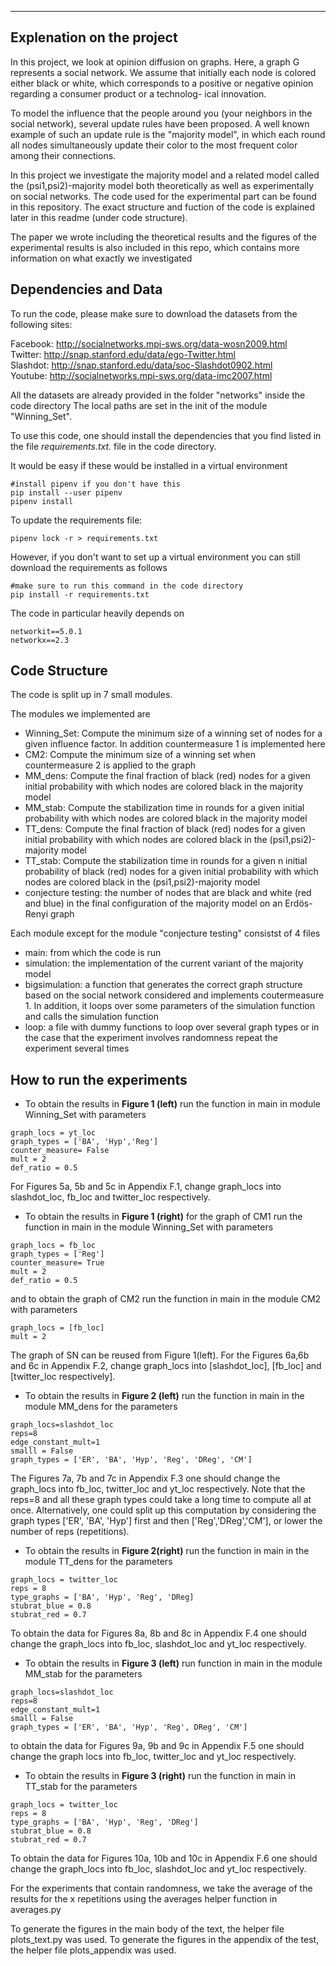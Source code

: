 ****
## Explenation on the project 

In this project, we look at opinion diffusion on graphs. Here, a graph G represents a social network. We assume that initially each node is colored either black or white, which corresponds to a positive or negative opinion regarding a consumer product or a technolog- ical innovation.

To model the influence that the people around you (your neighbors in the social network), several update rules have been proposed. A well known example of such an update rule is the "majority model", in which  each round all nodes simultaneously update their color to the most frequent color among their connections.

In this project we investigate the majority model and a related model called the (psi1,psi2)-majority model both theoretically as well as experimentally on social networks. The code used for the experimental part can be found in this repository. The exact structure and fuction of the code is explained later in this readme (under code structure). 

The paper we wrote including the theoretical results and the figures of the experimental results is also included in this repo, which contains more information on what exactly we investigated

## Dependencies and Data
To run the code, please make sure to download the datasets
from the following sites:

Facebook: http://socialnetworks.mpi-sws.org/data-wosn2009.html \
Twitter: http://snap.stanford.edu/data/ego-Twitter.html \
Slashdot: http://snap.stanford.edu/data/soc-Slashdot0902.html \
Youtube: http://socialnetworks.mpi-sws.org/data-imc2007.html

All the datasets are already provided in the folder "networks" inside the code directory
The local paths are set in the init of the module "Winning_Set". 

To use this code, one should install the dependencies that you find
listed in the file _requirements.txt._ file in the code directory.

It would be easy if these would be installed in a virtual environment

```angular2
#install pipenv if you don't have this
pip install --user pipenv
pipenv install
```


To update the requirements file:
```angular2
pipenv lock -r > requirements.txt
```

However, if you don't want to set up a virtual environment you can 
still download the requirements as follows
```angular2
#make sure to run this command in the code directory 
pip install -r requirements.txt
```

The code in particular heavily depends on 
```angular2
networkit==5.0.1
networkx==2.3
```
## Code Structure
The code is split up in 7 small modules. 

The modules we implemented are
- Winning_Set: Compute the minimum size of a winning set of nodes for a given influence factor.
In addition countermeasure 1 is implemented here
- CM2: Compute the minimum size of a winning set when countermeasure 2 is applied to the graph
- MM_dens: Compute the final fraction of black (red) nodes for a given initial probability with 
which nodes are colored black in the majority model
- MM_stab: Compute the stabilization time in rounds for a given initial probability with 
which nodes are colored black in the majority model
- TT_dens: Compute the final fraction of black (red) nodes for a given initial probability with 
which nodes are colored black in the (psi1,psi2)-majority model
- TT_stab: Compute the stabilization time in rounds for a given n initial probability of black (red) nodes for a given initial probability with 
which nodes are colored black in the (psi1,psi2)-majority model
- conjecture testing: the number of nodes that are black and white (red and blue) in the final configuration
of the majority model on an Erdös-Renyi graph

Each module except for the module "conjecture testing"
consistst of 4 files
- main: from which the code is run 
- simulation: the implementation of the current variant of the majority model 
- bigsimulation: a function that generates the correct graph structure based on the social network considered
and implements coutermeasure 1. In addition, it loops over some parameters of the simulation function and
calls the simulation function
- loop: a file with dummy functions to loop over several graph types or in the case that the
experiment involves randomness repeat the experiment several times

## How to run the experiments
- To obtain the results in **Figure 1 (left)** 
run the function in main in module Winning_Set with parameters 
```angular2
graph_locs = yt_loc
graph_types = ['BA', 'Hyp','Reg']
counter_measure= False
mult = 2 
def_ratio = 0.5 
```
For Figures 5a, 5b and 5c in Appendix F.1, change graph_locs into  slashdot_loc,
fb_loc and twitter_loc respectively.

- To obtain the results in **Figure 1 (right)** for the graph of CM1 run 
the function in main in the module Winning_Set with parameters 
```angular2
graph_locs = fb_loc
graph_types = ['Reg']
counter_measure= True 
mult = 2 
def_ratio = 0.5 
```

and to obtain the graph of CM2 run the function in main in the module CM2
with parameters
```angular2
graph_locs = [fb_loc]
mult = 2 
```
The graph of SN can be reused from Figure 1(left). For the Figures 6a,6b and 6c in
Appendix F.2, change graph_locs into [slashdot_loc],
[fb_loc] and [twitter_loc respectively].

- To obtain the results in **Figure 2 (left)** run the function in main in
the module MM_dens for the parameters 

```angular2
graph_locs=slashdot_loc 
reps=8 
edge_constant_mult=1
smalll = False
graph_types = ['ER', 'BA', 'Hyp', 'Reg', 'DReg', 'CM']
```
The Figures 7a, 7b and 7c in Appendix F.3 one should change the graph_locs into 
fb_loc, twitter_loc and yt_loc respectively. Note that the reps=8 and all these
graph types could take a long time to compute all at once. Alternatively, one could split up this computation
by considering the graph types ['ER', 'BA', 'Hyp'] first and then ['Reg','DReg','CM'], or lower the number of reps (repetitions).

- To obtain the results in **Figure 2(right)** run the function in main in the
module TT_dens for the parameters 
```angular2
graph_locs = twitter_loc
reps = 8
type_graphs = ['BA', 'Hyp', 'Reg', 'DReg]
stubrat_blue = 0.8
stubrat_red = 0.7
```
To obtain the data for Figures 8a, 8b and 8c in Appendix F.4 one should change
the graph_locs into fb_loc, slashdot_loc and yt_loc respectively.

- To obtain the results in **Figure 3 (left)** run function in main in the module
MM_stab for the parameters 
```angular2
graph_locs=slashdot_loc
reps=8
edge_constant_mult=1
smalll = False
graph_types = ['ER', 'BA', 'Hyp', 'Reg', DReg', 'CM']
```
to obtain the data for Figures 9a, 9b and 9c in Appendix F.5 one should change the graph locs
into fb_loc, twitter_loc and yt_loc respectively.

- To obtain the results in **Figure 3 (right)** run the function in main in 
TT_stab for the parameters 
```angular2
graph_locs = twitter_loc
reps = 8
type_graphs = ['BA', 'Hyp', 'Reg', 'DReg']
stubrat_blue = 0.8
stubrat_red = 0.7
```
To obtain the data for Figures 10a, 10b and 10c in Appendix F.6 one should change
the graph_locs into fb_loc, slashdot_loc and yt_loc respectively.

For the experiments that contain randomness, we take the average of the results for the
x repetitions using the averages helper function in averages.py

To generate the figures in the main body of the text, the helper file plots_text.py
was used. To generate the figures in the appendix of the test, the helper file
plots_appendix was used. 








 


 
